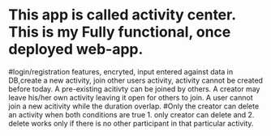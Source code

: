 # This app is called activity center.  This is my Fully functional, once deployed web-app. 
#login/registration features, encryted, input entered against data in DB,create a new activity, join other users activity, activity cannot be created before today. A pre-existing acitivty can be joined by others. A creator may leave his/her own activity leaving it open for others to join. A user cannot join a new acitivity while the duration overlap.
#Only the creator can delete an activity when both conditions are true 1. only creator can delete and 2. delete works only if there is no other participant in that particular activity.


